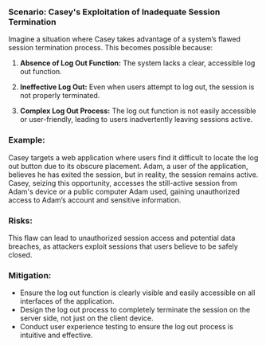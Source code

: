 ### Scenario: Casey's Exploitation of Inadequate Session Termination 
Imagine a situation where Casey takes advantage of a system’s flawed session termination process. This becomes possible because: 

1. **Absence of Log Out Function:** The system lacks a clear, accessible log out function. 

2. **Ineffective Log Out:** Even when users attempt to log out, the session is not properly terminated. 

3. **Complex Log Out Process:** The log out function is not easily accessible or user-friendly, leading to users inadvertently leaving sessions active. 

### Example: 

Casey targets a web application where users find it difficult to locate the log out button due to its obscure placement. Adam, a user of the application, believes he has exited the session, but in reality, the session remains active. Casey, seizing this opportunity, accesses the still-active session from Adam's device or a public computer Adam used, gaining unauthorized access to Adam’s account and sensitive information. 

### Risks: 

This flaw can lead to unauthorized session access and potential data breaches, as attackers exploit sessions that users believe to be safely closed. 

### Mitigation: 

- Ensure the log out function is clearly visible and easily accessible on all interfaces of the application. 
- Design the log out process to completely terminate the session on the server side, not just on the client device. 
- Conduct user experience testing to ensure the log out process is intuitive and effective. 